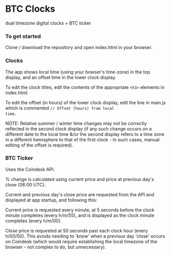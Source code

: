 # BTC Clocks
dual timezone digital clocks + BTC ticker

### To get started

Clone / download the repository and open index.html in your browser.

### Clocks

The app shows local time (using your bowser's time-zone) in the top display,
and an offset time in the lower clock display.

To edit the clock titles, edit the contents of the appropriate <code>\<h3\></code> elements in index.html.

To edit the offset (in hours) of the lower clock display, edit the line in main.js which is commented <code>// Offset (hours) from local time</code>.

NOTE: Relative summer / winter time changes may not be correctly reflected in the second clock display (if any such change occurs on a different date to the local time &/or the second display refers to a time zone in a different hemisphere to that of the first clock - in such cases, manual editing of the offset is required).

### BTC Ticker

Uses the Coindesk API.

% change is calculated using current price and price at previous day's close (06:00 UTC).

Current and previous day's close price are requested from the API and displayed at app startup, and following this:

  Current price is requested every minute, at 5 seconds before the clock minute completes (every h/m/55), and is displayed as the clock minute completes (every h/m/00).

  Close price is requested at 50 seconds past each clock hour (every h/00/50). This avoids needing to 'know' when a previous day 'close' occurs on Coindesk (which would require establishing the local timezone of the browser - not complex to do, but unnecessary).
